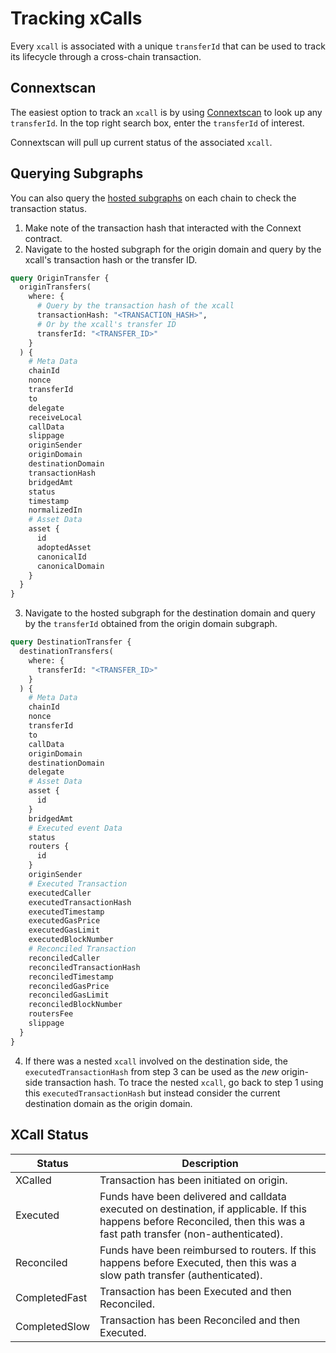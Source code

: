 # Tracking xCalls

Every `xcall` is associated with a unique `transferId` that can be used to track its lifecycle through a cross-chain transaction.

## Connextscan

The easiest option to track an `xcall` is by using [Connextscan](https://testnet.connextscan.io/) to look up any `transferId`. In the top right search box, enter the `transferId` of interest.

Connextscan will pull up current status of the associated `xcall`.&#x20;

## Querying Subgraphs

You can also query the [hosted subgraphs](../../resources/subgraphs.md#mainnet-subgraphs) on each chain to check the transaction status.&#x20;

1. Make note of the transaction hash that interacted with the Connext contract.
2. Navigate to the hosted subgraph for the origin domain and query by the xcall's transaction hash or the transfer ID.

```graphql
query OriginTransfer {
  originTransfers(
    where: {
      # Query by the transaction hash of the xcall
      transactionHash: "<TRANSACTION_HASH>",
      # Or by the xcall's transfer ID
      transferId: "<TRANSFER_ID>"
    }
  ) {
    # Meta Data
    chainId
    nonce
    transferId
    to
    delegate
    receiveLocal
    callData
    slippage
    originSender
    originDomain
    destinationDomain
    transactionHash
    bridgedAmt
    status
    timestamp
    normalizedIn
    # Asset Data
    asset {
      id
      adoptedAsset
      canonicalId
      canonicalDomain
    }
  }
}
```

3. Navigate to the hosted subgraph for the destination domain and query by the `transferId` obtained from the origin domain subgraph.

```graphql
query DestinationTransfer {
  destinationTransfers(
    where: {
      transferId: "<TRANSFER_ID>"
    }
  ) {
    # Meta Data
    chainId
    nonce
    transferId
    to
    callData
    originDomain
    destinationDomain
    delegate
    # Asset Data
    asset {
      id
    }
    bridgedAmt
    # Executed event Data
    status
    routers {
      id
    }
    originSender
    # Executed Transaction
    executedCaller
    executedTransactionHash
    executedTimestamp
    executedGasPrice
    executedGasLimit
    executedBlockNumber
    # Reconciled Transaction
    reconciledCaller
    reconciledTransactionHash
    reconciledTimestamp
    reconciledGasPrice
    reconciledGasLimit
    reconciledBlockNumber
    routersFee
    slippage
  }
}
```

4. If there was a nested `xcall` involved on the destination side, the `executedTransactionHash` from step 3 can be used as the _new_ origin-side transaction hash. To trace the nested `xcall`, go back to step 1 using this `executedTransactionHash` but instead consider the current destination domain as the origin domain.

## XCall Status

| Status        | Description                                                                                                                                                               |
| ------------- | ------------------------------------------------------------------------------------------------------------------------------------------------------------------------- |
| XCalled       | Transaction has been initiated on origin.                                                                                                                                 |
| Executed      | Funds have been delivered and calldata executed on destination, if applicable. If this happens before Reconciled, then this was a fast path transfer (non-authenticated). |
| Reconciled    | Funds have been reimbursed to routers. If this happens before Executed, then this was a slow path transfer (authenticated).                                               |
| CompletedFast | Transaction has been Executed and then Reconciled.                                                                                                                        |
| CompletedSlow | Transaction has been Reconciled and then Executed.                                                                                                                        |
